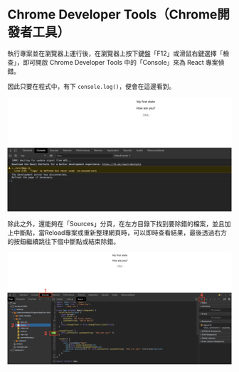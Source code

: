 # Chrome Developer Tools（Chrome開發者工具）
執行專案並在瀏覽器上運行後，在瀏覽器上按下鍵盤「F12」或滑鼠右鍵選擇「檢查」，即可開啟 Chrome Developer Tools 中的「Console」來為 React 專案偵錯。

因此只要在程式中，有下 `console.log()`，便會在這邊看到。

![debug](https://github.com/weichinhsu/react-implement/blob/master/Ch1%20React%20Introduction/images/debug-1.png?raw=true)

除此之外，還能夠在「Sources」分頁，在左方目錄下找到要除錯的檔案，並且加上中斷點，當Reload專案或重新整理網頁時，可以即時查看結果，最後透過右方的按鈕繼續跳往下個中斷點或結束除錯。

![debug](https://github.com/weichinhsu/react-implement/blob/master/Ch1%20React%20Introduction/images/debug-2.png?raw=true)